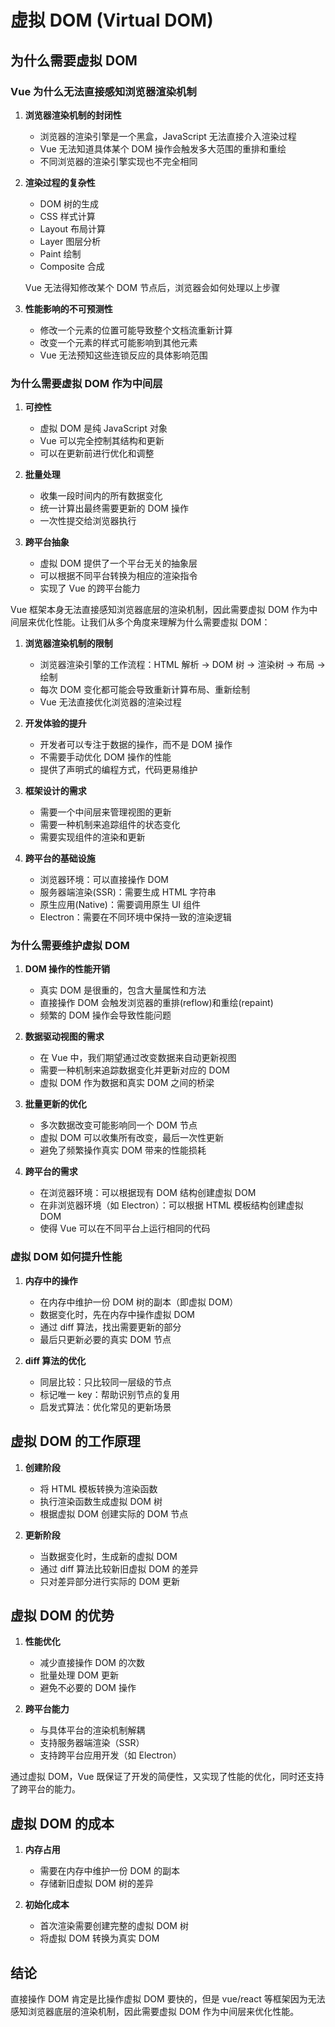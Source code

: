 # 虚拟 DOM (Virtual DOM)

## 为什么需要虚拟 DOM

### Vue 为什么无法直接感知浏览器渲染机制

1. **浏览器渲染机制的封闭性**

   - 浏览器的渲染引擎是一个黑盒，JavaScript 无法直接介入渲染过程
   - Vue 无法知道具体某个 DOM 操作会触发多大范围的重排和重绘
   - 不同浏览器的渲染引擎实现也不完全相同

2. **渲染过程的复杂性**

   - DOM 树的生成
   - CSS 样式计算
   - Layout 布局计算
   - Layer 图层分析
   - Paint 绘制
   - Composite 合成

   Vue 无法得知修改某个 DOM 节点后，浏览器会如何处理以上步骤

3. **性能影响的不可预测性**
   - 修改一个元素的位置可能导致整个文档流重新计算
   - 改变一个元素的样式可能影响到其他元素
   - Vue 无法预知这些连锁反应的具体影响范围

### 为什么需要虚拟 DOM 作为中间层

1. **可控性**

   - 虚拟 DOM 是纯 JavaScript 对象
   - Vue 可以完全控制其结构和更新
   - 可以在更新前进行优化和调整

2. **批量处理**

   - 收集一段时间内的所有数据变化
   - 统一计算出最终需要更新的 DOM 操作
   - 一次性提交给浏览器执行

3. **跨平台抽象**
   - 虚拟 DOM 提供了一个平台无关的抽象层
   - 可以根据不同平台转换为相应的渲染指令
   - 实现了 Vue 的跨平台能力

Vue 框架本身无法直接感知浏览器底层的渲染机制，因此需要虚拟 DOM 作为中间层来优化性能。让我们从多个角度来理解为什么需要虚拟 DOM：

1. **浏览器渲染机制的限制**

   - 浏览器渲染引擎的工作流程：HTML 解析 -> DOM 树 -> 渲染树 -> 布局 -> 绘制
   - 每次 DOM 变化都可能会导致重新计算布局、重新绘制
   - Vue 无法直接优化浏览器的渲染过程

2. **开发体验的提升**

   - 开发者可以专注于数据的操作，而不是 DOM 操作
   - 不需要手动优化 DOM 操作的性能
   - 提供了声明式的编程方式，代码更易维护

3. **框架设计的需求**

   - 需要一个中间层来管理视图的更新
   - 需要一种机制来追踪组件的状态变化
   - 需要实现组件的渲染和更新

4. **跨平台的基础设施**
   - 浏览器环境：可以直接操作 DOM
   - 服务器端渲染(SSR)：需要生成 HTML 字符串
   - 原生应用(Native)：需要调用原生 UI 组件
   - Electron：需要在不同环境中保持一致的渲染逻辑

### 为什么需要维护虚拟 DOM

1. **DOM 操作的性能开销**
   - 真实 DOM 是很重的，包含大量属性和方法
   - 直接操作 DOM 会触发浏览器的重排(reflow)和重绘(repaint)
   - 频繁的 DOM 操作会导致性能问题
2. **数据驱动视图的需求**

   - 在 Vue 中，我们期望通过改变数据来自动更新视图
   - 需要一种机制来追踪数据变化并更新对应的 DOM
   - 虚拟 DOM 作为数据和真实 DOM 之间的桥梁

3. **批量更新的优化**

   - 多次数据改变可能影响同一个 DOM 节点
   - 虚拟 DOM 可以收集所有改变，最后一次性更新
   - 避免了频繁操作真实 DOM 带来的性能损耗

4. **跨平台的需求**
   - 在浏览器环境：可以根据现有 DOM 结构创建虚拟 DOM
   - 在非浏览器环境（如 Electron）：可以根据 HTML 模板结构创建虚拟 DOM
   - 使得 Vue 可以在不同平台上运行相同的代码

### 虚拟 DOM 如何提升性能

1. **内存中的操作**

   - 在内存中维护一份 DOM 树的副本（即虚拟 DOM）
   - 数据变化时，先在内存中操作虚拟 DOM
   - 通过 diff 算法，找出需要更新的部分
   - 最后只更新必要的真实 DOM 节点

2. **diff 算法的优化**
   - 同层比较：只比较同一层级的节点
   - 标记唯一 key：帮助识别节点的复用
   - 启发式算法：优化常见的更新场景

## 虚拟 DOM 的工作原理

1. **创建阶段**

   - 将 HTML 模板转换为渲染函数
   - 执行渲染函数生成虚拟 DOM 树
   - 根据虚拟 DOM 创建实际的 DOM 节点

2. **更新阶段**
   - 当数据变化时，生成新的虚拟 DOM
   - 通过 diff 算法比较新旧虚拟 DOM 的差异
   - 只对差异部分进行实际的 DOM 更新

## 虚拟 DOM 的优势

1. **性能优化**

   - 减少直接操作 DOM 的次数
   - 批量处理 DOM 更新
   - 避免不必要的 DOM 操作

2. **跨平台能力**
   - 与具体平台的渲染机制解耦
   - 支持服务器端渲染（SSR）
   - 支持跨平台应用开发（如 Electron）

通过虚拟 DOM，Vue 既保证了开发的简便性，又实现了性能的优化，同时还支持了跨平台的能力。

## 虚拟 DOM 的成本

1. **内存占用**

   - 需要在内存中维护一份 DOM 的副本
   - 存储新旧虚拟 DOM 树的差异

2. **初始化成本**
   - 首次渲染需要创建完整的虚拟 DOM 树
   - 将虚拟 DOM 转换为真实 DOM

## 结论

直接操作 DOM 肯定是比操作虚拟 DOM 要快的，但是 vue/react 等框架因为无法感知浏览器底层的渲染机制，因此需要虚拟 DOM 作为中间层来优化性能。
